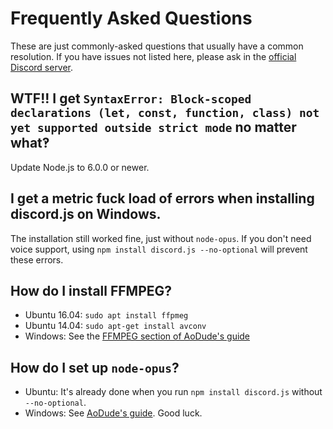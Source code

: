 # Frequently Asked Questions
These are just commonly-asked questions that usually have a common resolution. If you have issues not listed here,
please ask in the [official Discord server](https://discord.gg/bRCvFy9).

## WTF!! I get `SyntaxError: Block-scoped declarations (let, const, function, class) not yet supported outside strict mode` no matter what‽
Update Node.js to 6.0.0 or newer.

## I get a metric fuck load of errors when installing discord.js on Windows.
The installation still worked fine, just without `node-opus`.
If you don't need voice support, using `npm install discord.js --no-optional` will prevent these errors.

## How do I install FFMPEG?
- Ubuntu 16.04: `sudo apt install ffpmeg`
- Ubuntu 14.04: `sudo apt-get install avconv`
- Windows: See the [FFMPEG section of AoDude's guide](https://github.com/bdistin/OhGodMusicBot/blob/master/README.md#download-ffmpeg)

## How do I set up `node-opus`?
- Ubuntu: It's already done when you run `npm install discord.js` without `--no-optional`.
- Windows: See [AoDude's guide](https://github.com/bdistin/OhGodMusicBot/blob/master/README.md). Good luck.
